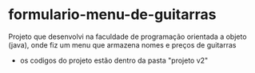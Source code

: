 # formulario-menu-de-guitarras
Projeto que desenvolvi na faculdade de programação orientada a objeto (java), onde fiz um menu que armazena nomes e preços de guitarras

- os codigos do projeto estão dentro da pasta "projeto v2"

